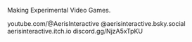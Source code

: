 Making Experimental Video Games.

youtube.com/@AerisInteractive
@aerisinteractive.bsky.social
aerisinteractive.itch.io
discord.gg/NjzA5xTpKU
